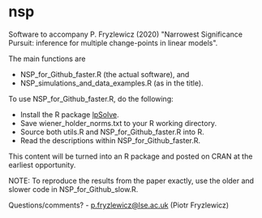 # nsp
Software to accompany P. Fryzlewicz (2020) "Narrowest Significance Pursuit: inference for multiple change-points in linear models".

The main functions are
- NSP_for_Github_faster.R (the actual software), and
- NSP_simulations_and_data_examples.R (as in the title).

To use NSP_for_Github_faster.R, do the following:

- Install the R package [lpSolve](https://CRAN.R-project.org/package=lpSolve).
- Save wiener_holder_norms.txt to your R working directory.
- Source both utils.R and NSP_for_Github_faster.R into R.
- Read the descriptions within NSP_for_Github_faster.R.

This content will be turned into an R package and posted on CRAN at the earliest opportunity.

NOTE: To reproduce the results from the paper exactly, use the older and slower code in NSP_for_Github_slow.R.

Questions/comments? - p.fryzlewicz@lse.ac.uk (Piotr Fryzlewicz)
